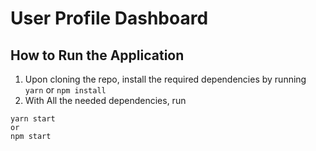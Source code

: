 # User Profile Dashboard

## How to Run the Application

1. Upon cloning the repo, install the required dependencies by running `yarn` or `npm install`
2. With All the needed dependencies, run

```
yarn start
or
npm start
```
